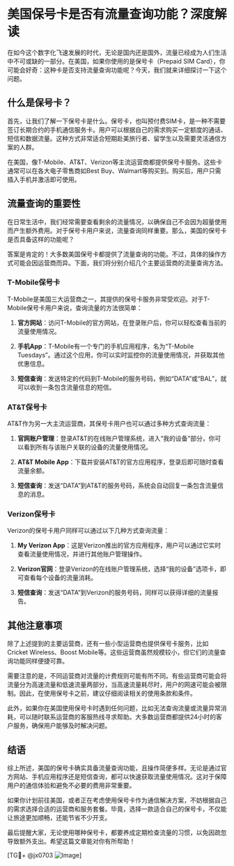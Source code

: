 # 美国保号卡是否有流量查询功能？深度解读

在如今这个数字化飞速发展的时代，无论是国内还是国外，流量已经成为人们生活中不可或缺的一部分。在美国，如果你使用的是保号卡（Prepaid SIM Card），你可能会好奇：这种卡是否支持流量查询功能呢？今天，我们就来详细探讨一下这个问题。

## 什么是保号卡？

首先，让我们了解一下保号卡是什么。保号卡，也叫预付费SIM卡，是一种不需要签订长期合约的手机通信服务卡。用户可以根据自己的需求购买一定额度的通话、短信和数据流量。这种方式非常适合短期赴美旅行者、留学生以及需要灵活通信方案的人群。

在美国，像T-Mobile、AT&T、Verizon等主流运营商都提供保号卡服务。这些卡通常可以在各大电子零售商如Best Buy、Walmart等购买到。购买后，用户只需插入手机并激活即可使用。

## 流量查询的重要性

在日常生活中，我们经常需要查看剩余的流量情况，以确保自己不会因为超量使用而产生额外费用。对于保号卡用户来说，流量查询同样重要。那么，美国的保号卡是否具备这样的功能呢？

答案是肯定的！大多数美国保号卡都提供了流量查询的功能。不过，具体的操作方式可能会因运营商而异。下面，我们将分别介绍几个主要运营商的流量查询方法。

### T-Mobile保号卡

T-Mobile是美国三大运营商之一，其提供的保号卡服务非常受欢迎。对于T-Mobile保号卡用户来说，查询流量的方法很简单：

1. **官方网站**：访问T-Mobile的官方网站，在登录账户后，你可以轻松查看当前的流量使用情况。
   
2. **手机App**：T-Mobile有一个专门的手机应用程序，名为“T-Mobile Tuesdays”。通过这个应用，你可以实时监控你的流量使用情况，并获取其他优惠信息。

3. **短信查询**：发送特定的代码到T-Mobile的服务号码，例如“DATA”或“BAL”，就可以收到一条包含流量信息的短信。

### AT&T保号卡

AT&T作为另一大主流运营商，其保号卡用户也可以通过多种方式查询流量：

1. **官网账户管理**：登录AT&T的在线账户管理系统，进入“我的设备”部分，你可以看到所有与该账户关联的设备的流量使用情况。

2. **AT&T Mobile App**：下载并安装AT&T的官方应用程序，登录后即可随时查看流量余额。

3. **短信查询**：发送“DATA”到AT&T的服务号码，系统会自动回复一条包含流量信息的消息。

### Verizon保号卡

Verizon的保号卡用户同样可以通过以下几种方式查询流量：

1. **My Verizon App**：这是Verizon推出的官方应用程序，用户可以通过它实时查看流量使用情况，并进行其他账户管理操作。

2. **Verizon官网**：登录Verizon的在线账户管理系统，选择“我的设备”选项卡，即可查看每个设备的流量消耗。

3. **短信查询**：发送“DATA”到Verizon的服务号码，同样可以获得详细的流量报告。

## 其他注意事项

除了上述提到的主要运营商，还有一些小型运营商也提供保号卡服务，比如Cricket Wireless、Boost Mobile等。这些运营商虽然规模较小，但它们的流量查询功能同样便捷可靠。

需要注意的是，不同运营商对流量的计费规则可能有所不同。有些运营商可能会将流量分为高速流量和低速流量两部分，当高速流量耗尽时，用户的网速可能会被限制。因此，在使用保号卡之前，建议仔细阅读相关的使用条款和条件。

此外，如果你在美国使用保号卡时遇到任何问题，比如无法查询流量或流量异常消耗，可以随时联系运营商的客服热线寻求帮助。大多数运营商都提供24小时的客户服务，确保用户能够及时解决问题。

## 结语

综上所述，美国的保号卡确实具备流量查询功能，且操作简便多样。无论是通过官方网站、手机应用程序还是短信查询，都可以快速获取流量使用情况。这对于保障用户的通信体验和避免不必要的费用非常重要。

如果你计划前往美国，或者正在考虑使用保号卡作为通信解决方案，不妨根据自己的需求选择合适的运营商和服务套餐。毕竟，选择一款适合自己的保号卡，不仅能让旅途更加顺畅，还能节省不少开支。

最后提醒大家，无论使用哪种保号卡，都要养成定期检查流量的习惯，以免因疏忽导致额外支出。希望这篇文章能对你有所帮助！

[TG💪+ @jx0703 ![Image](https://github.com/user-attachments/assets/dbca1d08-cadb-493c-b0ec-ad6f7a83f270)]